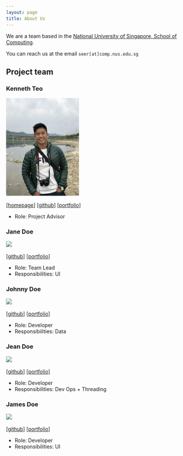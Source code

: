 ```yaml
---
layout: page
title: About Us
---
```


We are a team based in the [National University of Singapore, School of Computing](http://www.comp.nus.edu.sg).

You can reach us at the email `seer[at]comp.nus.edu.sg` 

## Project team

### Kenneth Teo

<img src="images/angrybunny123.png" width="200px">

[[homepage](http://www.comp.nus.edu.sg/~damithch)]
[[github](https://github.com/angrybunny123)]
[[portfolio](team/johndoe.md)]

* Role: Project Advisor

### Jane Doe

<img src="images/johndoe.png" width="200px">

[[github](http://github.com/johndoe)]
[[portfolio](team/johndoe.md)]

* Role: Team Lead
* Responsibilities: UI

### Johnny Doe

<img src="images/johndoe.png" width="200px">

[[github](http://github.com/johndoe)] [[portfolio](team/johndoe.md)]

* Role: Developer
* Responsibilities: Data

### Jean Doe

<img src="images/johndoe.png" width="200px">

[[github](http://github.com/johndoe)]
[[portfolio](team/johndoe.md)]

* Role: Developer
* Responsibilities: Dev Ops + Threading

### James Doe

<img src="images/johndoe.png" width="200px">

[[github](http://github.com/johndoe)]
[[portfolio](team/johndoe.md)]

* Role: Developer
* Responsibilities: UI
